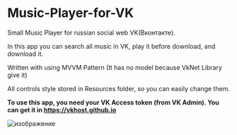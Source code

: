 # Music-Player-for-VK
Small Music Player for russian social web VK(Вконтакте).

In this app you can search all music in VK, play it before download, and download it.

Written with using MVVM Pattern (It has no model because VkNet Library give it)

All controls style stored in Resources folder, so you can easily change them.

**To use this app, you need your VK Access token (from VK Admin). You can get it in <https://vkhost.github.io>**

![изображение](https://user-images.githubusercontent.com/78251540/180435527-32505241-aeb6-45df-943b-873eb7b12fec.png)

